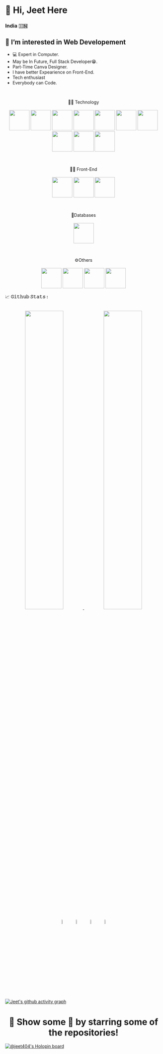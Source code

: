 <h1>👋 Hi, Jeet Here</h1>

### India <span>🇮🇳</span>

## 👀 I’m interested in Web Developement
- 💻 Expert in Computer. 
- May be In Future, Full Stack Developer😁.
- Part-Time Canva Designer. 
- I have better Expearience on Front-End.
- Tech enthusiast
- Everybody can Code.

<!--<div align="center">
	<img src="https://github.com/jeet404/jeet404/blob/main/src/coder.gif" width="50%" height="250" />
</div>-->

<br>
<p align="center">
👨‍💻 Technology<br><br>
	<code><img width="65" height="65" src="https://github.com/jeet404/jeet404/blob/main/src/nodejs.png"/></code>
	<code><img width="65" height="65" src="https://github.com/jeet404/jeet404/blob/main/src/express.png"/></code>
	<code><img width="65" height="65" src="https://github.com/jeet404/jeet404/blob/main/src/js.png"/></code>
	<code><img width="65" height="65" src="https://github.com/jeet404/jeet404/blob/main/src/python.png"/></code>
	<code><img width="65" height="65" src="https://github.com/jeet404/jeet404/blob/main/src/java.png"/></code>
	<code><img width="65" height="65" src="https://github.com/jeet404/jeet404/blob/main/src/csharp.png"/></code>
	<code><img width="65" height="65" src="https://github.com/jeet404/jeet404/blob/main/src/cpp.png"/></code>
	<code><img width="65" height="65" src="https://github.com/jeet404/jeet404/blob/main/src/clang.png"/></code>
	<code><img width="65" height="65" src="https://github.com/jeet404/jeet404/blob/main/src/dotnet.png"/></code>
	<code><img width="65" height="65" src="https://github.com/jeet404/jeet404/blob/main/src/php.png"/></code>
</p>
<br>
<p align="center">
👨‍💻 Front-End<br><br>
<code><img width="65" height="65" src="https://github.com/jeet404/jeet404/blob/main/src/html.png"/></code>
<code><img width="65" height="65" src="https://github.com/jeet404/jeet404/blob/main/src/css.png"/></code>
<code><img width="65" height="65" src="https://github.com/jeet404/jeet404/blob/main/src/bstrp.png"/></code>
</p>
<br>
<p align="center">
💾Databases<br><br>
	<code><img width="65" height="65" src="https://github.com/jeet404/jeet404/blob/main/src/mysql.png"/></code>
</p>
<br/>
<p align="center">
⚙️Others<br><br>
	<code><img width="65" height="65" src="https://github.com/jeet404/jeet404/blob/main/src/git.png"/></code>
	<code><img width="65" height="65" src="https://github.com/jeet404/jeet404/blob/main/src/linux.png"/></code>
	<code><img width="65" height="65" src="https://github.com/jeet404/jeet404/blob/main/src/canva.png"/></code>
	<code><img width="65" height="65" src="https://github.com/jeet404/jeet404/blob/main/src/msoffice.png"/></code>
<br/>
<summary>
  <g-emoji class="g-emoji" alias="chart_with_upwards_trend" fallback-src="https://github.githubassets.com/images/icons/emoji/unicode/1f4c8.png">📈</g-emoji>
  <strong>𝙶𝚒𝚝𝚑𝚞𝚋 𝚂𝚝𝚊𝚝𝚜 : </strong>
</summary>
<br>
<p align="center">
  <a href="https://github.com/jeet404/">
	<img width="49.5%" src="https://github-readme-stats.vercel.app/api?username=jeet404&show_icons=true&theme=synthwave&hide_border=true"/>
    	<img width="49.5%" src="https://github-readme-streak-stats.herokuapp.com?user=jeet404&theme=synthwave&hide_border=true&date_format=M%20j%5B%2C%20Y%5D&fire=7109D0&ring=00CED3"/>
  </a>
</p>
<!--<br>
<a href="https://github.com/jeet404" align="left"><img src="https://github-readme-stats.vercel.app/api/top-langs/?username=jeet404&langs_count=5&title_color=0891b2&text_color=ffffff&icon_color=0891b2&bg_color=1c1917&hide_border=true&locale=en&custom_title=Top%20%Languages" alt="Top Languages" /></a>
<br>-->
<p align="center" >
	<a href="https://www.linkedin.com/in/jeet404/"><img alt="linkedin" width="6%" style="padding:6px" src="https://github.com/jeet404/jeet404/blob/main/src/linkedin.png"/></a>
	<a href="https://www.instagram.com/jeet404_/"><img alt="instagram" width="6%" style="padding:6px" src="https://github.com/jeet404/jeet404/blob/main/src/insta.png"/></a>
	<a href="https://www.facebook.com/jeet404.Patel/"><img alt="facebook" width="6%" style="padding:6px" src="https://github.com/jeet404/jeet404/blob/main/src/fb.png"/></a>
  	<a href="https://twitter.com/jeet404_"><img alt="twitter" width="6%" style="padding:6px" src="https://github.com/jeet404/jeet404/blob/main/src/twitter.png"/></a>
</p>

[![Jeet's github activity graph](https://github-readme-activity-graph.cyclic.app/graph?username=jeet404&custom_title=This%20is%20a%20title&hide_border=true)](https://github.com/ashutosh00710/github-readme-activity-graph)

<div align="center">
	<h1>🚀 Show some 💙 by starring some of the repositories!</h1>
</div>

[![@jeet404's Holopin board](https://holopin.io/api/user/board?user=jeet404)](https://holopin.io/@jeet404)
